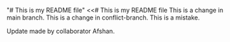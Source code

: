 "# This is my README file" 
<<# This is my README file
This is a change in main branch.
This is a change in conflict-branch.
This is a mistake.


Update made by collaborator Afshan.
